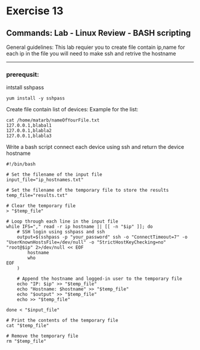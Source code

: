 #  Exercise 13
## Commands: Lab - Linux Review - BASH scripting



General guidelines: 
This lab requier you to create file contain ip,name 
for each ip in the file you will need to make ssh and retrive the hostname

----------------------------------------------------------------------------------------------------------------------------------------
### prerequsit:
intstall sshpass
```
yum install -y sshpass
```

Create file contain list of devices:
Example for the list:
```
cat /home/matarb/nameOfYourFile.txt
127.0.0.1,blabal1
127.0.0.1,blabla2
127.0.0.1,blabla3
```

Write a bash script connect each device using ssh and return the device hostname

```
#!/bin/bash

# Set the filename of the input file
input_file="ip_hostnames.txt"

# Set the filename of the temporary file to store the results
temp_file="results.txt"

# Clear the temporary file
> "$temp_file"

# Loop through each line in the input file
while IFS="," read -r ip hostname || [[ -n "$ip" ]]; do
    # SSH login using sshpass and ssh
    output=$(sshpass -p "your_password" ssh -o "ConnectTimeout=7" -o "UserKnownHostsFile=/dev/null" -o "StrictHostKeyChecking=no" "root@$ip" 2>/dev/null << EOF
        hostname
        who
EOF
    )

    # Append the hostname and logged-in user to the temporary file
    echo "IP: $ip" >> "$temp_file"
    echo "Hostname: $hostname" >> "$temp_file"
    echo "$output" >> "$temp_file"
    echo >> "$temp_file"

done < "$input_file"

# Print the contents of the temporary file
cat "$temp_file"

# Remove the temporary file
rm "$temp_file"

```


